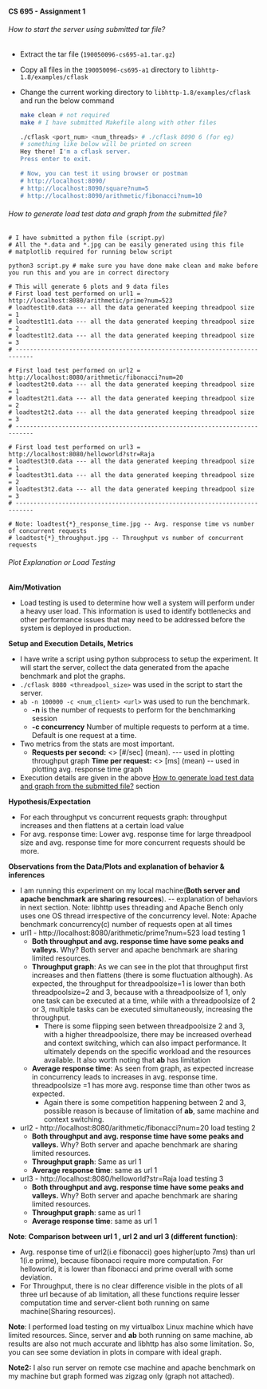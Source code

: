 #### CS 695 - Assignment 1

###### How to start the server using submitted tar file?

- Extract the tar file (`190050096-cs695-a1.tar.gz`)

- Copy all files in the `190050096-cs695-a1` directory to `libhttp-1.8/examples/cflask`

- Change the current working directory to `libhttp-1.8/examples/cflask` and run the below command

  ```bash
  make clean # not required
  make # I have submitted Makefile along with other files
  
  ./cflask <port_num> <num_threads> # ./cflask 8090 6 (for eg)
  # something like below will be printed on screen
  Hey there! I'm a cflask server.
  Press enter to exit.
  
  # Now, you can test it using browser or postman
  # http://localhost:8090/
  # http://localhost:8090/square?num=5
  # http://localhost:8090/arithmetic/fibonacci?num=10
  ```

###### How to generate load test data and graph from the submitted file?

```shell
# I have submitted a python file (script.py)
# All the *.data and *.jpg can be easily generated using this file
# matplotlib required for running below script

python3 script.py # make sure you have done make clean and make before you run this and you are in correct directory

# This will generate 6 plots and 9 data files
# First load test performed on url1 = http://localhost:8080/arithmetic/prime?num=523
# loadtest1t0.data --- all the data generated keeping threadpool size = 1
# loadtest1t1.data --- all the data generated keeping threadpool size = 2
# loadtest1t2.data --- all the data generated keeping threadpool size = 3
# ---------------------------------------------------------------------------

# First load test performed on url2 = http://localhost:8080/arithmetic/fibonacci?num=20
# loadtest2t0.data --- all the data generated keeping threadpool size = 1
# loadtest2t1.data --- all the data generated keeping threadpool size = 2
# loadtest2t2.data --- all the data generated keeping threadpool size = 3
# ---------------------------------------------------------------------------

# First load test performed on url3 = http://localhost:8080/helloworld?str=Raja
# loadtest3t0.data --- all the data generated keeping threadpool size = 1
# loadtest3t1.data --- all the data generated keeping threadpool size = 2
# loadtest3t2.data --- all the data generated keeping threadpool size = 3
# ---------------------------------------------------------------------------

# Note: loadtest{*}_response_time.jpg -- Avg. response time vs number of concurrent requests
# loadtest{*}_throughput.jpg -- Throughput vs number of concurrent requests
```



###### Plot Explanation or Load Testing

**Aim/Motivation**

- Load testing is used to determine how well a system will perform under a heavy user load. This information is used to identify bottlenecks and other performance issues that may need to be addressed before the system is deployed in production.

**Setup and Execution Details, Metrics**

- I have write a script using python subprocess to setup the experiment. It will start the server, collect the data generated from the apache benchmark and plot the graphs.
- `./cflask 8080 <threadpool_size>` was used in the script to start the server.
- `ab -n 100000 -c <num_client> <url>` was used to run the benchmark. 
  - **-n** is the number of requests to perform for the benchmarking session 
  - **-c concurrency**
    Number of multiple requests to perform at a time. Default is one request at a time.
- Two metrics from the stats are most important.
  - **Requests per second:**   <> [#/sec] (mean). --- used in plotting throughput graph
    **Time per request:**       <> [ms] (mean) -- used in plotting avg. response time graph
- Execution details are given in the above [How to generate load test data and graph from the submitted file?](#how-to-generate-load-test-data-and-graph-from-the-submitted-file) section

**Hypothesis/Expectation**

- For each throughput vs concurrent requests graph: throughput increases and then flattens at a certain load value
- For avg. response time: Lower avg. response time for large threadpool size and avg. response time for more concurrent requests should be more.

**Observations from the Data/Plots and explanation of behavior & inferences**

- I am running this experiment on my local machine(**Both server and apache benchmark are sharing resources**). -- explanation of behaviors in next section. Note: libhttp uses threading and Apache Bench only uses one OS thread irrespective of the concurrency level.
  Note: Apache benchmark concurrency(c) number of requests open at all times
- url1 - http://localhost:8080/arithmetic/prime?num=523 load testing 1
  - **Both throughput and avg. response time have some peaks and valleys.** Why? Both server and apache benchmark are sharing limited resources. 
  - **Throughput graph**: As we can see in the plot that throughput first increases and then flattens (there is some fluctuation although). As expected, the throughput for threadpoolsize=1 is lower than both threadpoolsize=2 and 3, because with a threadpoolsize of 1, only one task can be executed at a time, while with a threadpoolsize of 2 or 3, multiple tasks can be executed simultaneously, increasing the throughput.
    - There is some flipping seen between threadpoolsize 2 and 3, with a higher threadpoolsize, there may be increased overhead and context switching, which can also impact performance. It ultimately depends on the specific workload and the resources available. It also worth noting that **ab** has limitation
  - **Average response time**: As seen from graph, as expected increase in concurrency leads to increases in avg. response time. threadpoolsize =1 has more avg. response time than other twos as expected.
    - Again there is some competition happening between 2 and 3, possible reason is because of limitation of **ab**, same machine and context switching.
- url2 - http://localhost:8080/arithmetic/fibonacci?num=20 load testing 2
  - **Both throughput and avg. response time have some peaks and valleys.** Why? Both server and apache benchmark are sharing limited resources. 
  - **Throughput graph**: Same as url 1
  - **Average response time**: same as url 1
- url3 - http://localhost:8080/helloworld?str=Raja load testing 3
  - **Both throughput and avg. response time have some peaks and valleys.** Why? Both server and apache benchmark are sharing limited resources. 
  - **Throughput graph**: same as url 1
  - **Average response time**: same as url 1

**Note**: **Comparison between url 1 , url 2 and url 3 (different function)**: 

- Avg. response time of url2(i.e fibonacci) goes higher(upto 7ms) than url 1(i.e prime), because fibonacci require more computation. For helloworld, it is lower than fibonacci and prime overall with some deviation.
- For Throughput, there is no clear difference visible in the plots of all three url because of ab limitation, all these functions require lesser computation time and server-client both running on same machine(Sharing resources). 

**Note**: I performed load testing on my virtualbox Linux machine which have limited resources. Since, server and **ab** both running on same machine, ab results are also not much accurate and libhttp has also some limitation. So, you can see some deviation in plots in compare with ideal graph.

**Note2:** I also run server on remote cse machine and apache benchmark on my machine but graph formed was zigzag only (graph not attached).